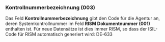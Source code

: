 ### Kontrollnummerbezeichnung (003)

Das Feld **Kontrollnummerbezeichnung** gibt den Code für die Agentur an, deren Systemkontrollnummer im Feld **RISM Dokumentnummer (001)** enthalten ist. Für neue Datensätze ist dies immer RISM, so dass der ISIL-Code für RISM automatisch generiert wird: DE-633
